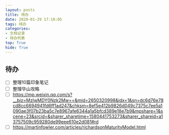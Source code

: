 ```yaml
---
layout: posts
title: 待办
date: 2020-01-29 17:10:05
tags: 待办
categories: 
- 文档记录
- 待办列表
top: True
hide: True
---
```


## 待办

- [ ] 整理10篇印象笔记
- [ ] 整理华山攻略
- [ ] https://mp.weixin.qq.com/s?__biz=MzIwMDY0Nzk2Mw==&mid=2650320998&idx=1&sn=dc6d76e78cd8cc6694941fd6ff1ad247&chksm=8ef5e412b9826d049c7375c7ee5a1090ae3f07b23ba5c7e8967afe6344a1a5bfcd389e18e7b9&mpshare=1&scene=23&srcid=&sharer_sharetime=1580441753273&sharer_shareid=a13757509c959280de99eee610e2d081#rd
- [ ] https://martinfowler.com/articles/richardsonMaturityModel.html

